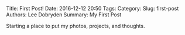 Title: First Post!
Date: 2016-12-12 20:50
Tags:
Category:
Slug: first-post
Authors: Lee Dobryden
Summary: My First Post

Starting a place to put my photos, projects, and thoughts.
